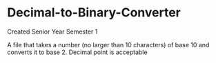 # Decimal-to-Binary-Converter
Created Senior Year Semester 1

A file that takes a number (no larger than 10 characters) of base 10 and converts it to base 2. Decimal point is acceptable
